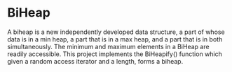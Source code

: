 # BiHeap
A biheap is a new independently developed data structure, a part of whose data is in a min heap, a part that is in a max heap, and a part that is in both simultaneously. The minimum and maximum elements in a BiHeap are readily accessible. This project implements the BiHeapify() function which given a random access iterator and a length, forms a biheap.
